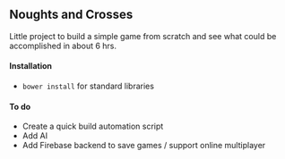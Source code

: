 ## Noughts and Crosses

Little project to build a simple game from scratch and see what could be accomplished in about 6 hrs.

#### Installation

* `bower install` for standard libraries

#### To do

* Create a quick build automation script
* Add AI
* Add Firebase backend to save games / support online multiplayer

